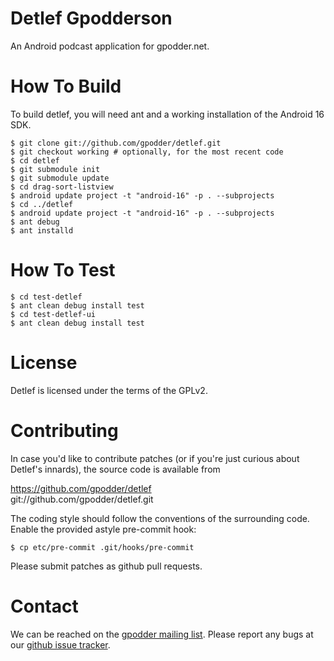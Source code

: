 Detlef Gpodderson
=================

An Android podcast application for gpodder.net.

How To Build
============

To build detlef, you will need ant and a working installation
of the Android 16 SDK.

    $ git clone git://github.com/gpodder/detlef.git
    $ git checkout working # optionally, for the most recent code
    $ cd detlef
    $ git submodule init
    $ git submodule update
    $ cd drag-sort-listview
    $ android update project -t "android-16" -p . --subprojects
    $ cd ../detlef
    $ android update project -t "android-16" -p . --subprojects
    $ ant debug
    $ ant installd

How To Test
===========

    $ cd test-detlef
    $ ant clean debug install test
    $ cd test-detlef-ui
    $ ant clean debug install test

License
=======

Detlef is licensed under the terms of the GPLv2.

Contributing
============

In case you'd like to contribute patches (or if you're just curious
about Detlef's innards), the source code is available from

https://github.com/gpodder/detlef <br/>
git://github.com/gpodder/detlef.git

The coding style should follow the conventions of the surrounding
code. Enable the provided astyle pre-commit hook:

    $ cp etc/pre-commit .git/hooks/pre-commit

Please submit patches as github pull requests.

Contact
=======

We can be reached on the [gpodder mailing list](http://wiki.gpodder.org/wiki/Mailing_List).
Please report any bugs at our [github issue tracker](https://github.com/gpodder/detlef/issues).
